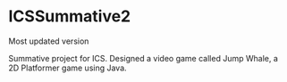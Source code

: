 # ICSSummative2
Most updated version

Summative project for ICS.
Designed a video game called Jump Whale, a 2D Platformer game using Java.
